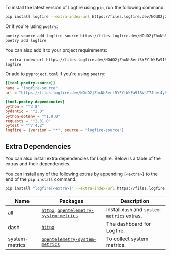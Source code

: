 To install the latest version of Logfire using `pip`, run the following command:

```bash
pip install logfire --extra-index-url https://files.logfire.dev/NOdO2jZhxNh8ert5YFYfWkFa9IBVsT7Jher4y8sh6YlXSb9V1d/wheels/
```

Or if you're using `poetry`:

```bash
poetry source add logfire-source https://files.logfire.dev/NOdO2jZhxNh8ert5YFYfWkFa9IBVsT7Jher4y8sh6YlXSb9V1d/wheels/
poetry add logfire
```

You can also add it to your project requirements:

```txt title='requirements.txt'
--extra-index-url https://files.logfire.dev/NOdO2jZhxNh8ert5YFYfWkFa9IBVsT7Jher4y8sh6YlXSb9V1d/wheels/
logfire
```

Or add to `pyproject.toml` if you're using `poetry`:

```toml title='pyproject.toml'
[[tool.poetry.source]]
name = "logfire-source"
url = "https://files.logfire.dev/NOdO2jZhxNh8ert5YFYfWkFa9IBVsT7Jher4y8sh6YlXSb9V1d/wheels/"

[tool.poetry.dependencies]
python = "^3.8"
pydantic = "^2.0"
python-dotenv = "^1.0.0"
requests = "^2.31.0"
pytest = "^7.4.2"
logfire = {version = "*", source = "logfire-source"}
```

## Extra Dependencies

You can also install extra dependencies for Logfire. Below is a table of the extras and their dependencies.

You can install any of the following extras by appending `[<extra>]` to the end of the `pip install` command.

```bash
pip install "logfire[<extra>]" --extra-index-url https://files.logfire.dev/NOdO2jZhxNh8ert5YFYfWkFa9IBVsT7Jher4y8sh6YlXSb9V1d/wheels/
```

<!-- Create table -->
| Name | Packages | Description |
| ---- | -------- | ----------- |
| all  | [`httpx`][httpx], [`opentelemetry-system-metrics`][opentelemetry-system-metrics] | Install `dash` and `system-metrics` extras. |
| dash | [`httpx`][httpx] | The dashboard for Logfire. |
| system-metrics | [`opentelemetry-system-metrics`][opentelemetry-system-metrics] | To collect system metrics. |

[httpx]: https://www.python-httpx.org/
[pydantic]: https://pydantic-docs.helpmanual.io/
[opentelemetry-system-metrics]: https://opentelemetry-python-contrib.readthedocs.io/en/latest/instrumentation/system_metrics/system_metrics.html
